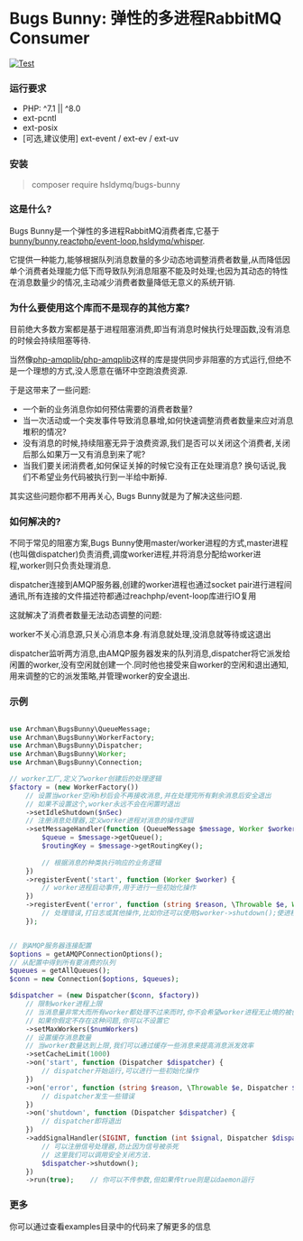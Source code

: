 # Bugs Bunny: 弹性的多进程RabbitMQ Consumer
[![Test](https://github.com/hsldymq/bugs-bunny/actions/workflows/test.yml/badge.svg)](https://github.com/hsldymq/bugs-bunny/actions/workflows/test.yml/badge.svg)

### 运行要求
* PHP: ^7.1 || ^8.0
* ext-pcntl
* ext-posix
* [可选,建议使用] ext-event / ext-ev / ext-uv

### 安装
> composer require hsldymq/bugs-bunny

### 这是什么?
Bugs Bunny是一个弹性的多进程RabbitMQ消费者库,它基于[bunny/bunny](https://github.com/jakubkulhan/bunny),[reactphp/event-loop](https://github.com/reactphp/event-loop),[hsldymq/whisper](https://github.com/hsldymq/whisper).

它提供一种能力,能够根据队列消息数量的多少动态地调整消费者数量,从而降低因单个消费者处理能力低下而导致队列消息阻塞不能及时处理;也因为其动态的特性在消息数量少的情况,主动减少消费者数量降低无意义的系统开销.

### 为什么要使用这个库而不是现存的其他方案?
目前绝大多数方案都是基于进程阻塞消费,即当有消息时候执行处理函数,没有消息的时候会持续阻塞等待.

当然像[php-amqplib/php-amqplib](https://github.com/php-amqplib/php-amqplib)这样的库是提供同步非阻塞的方式运行,但绝不是一个理想的方式,没人愿意在循环中空跑浪费资源.

于是这带来了一些问题:

* 一个新的业务消息你如何预估需要的消费者数量?
* 当一次活动或一个突发事件导致消息暴增,如何快速调整消费者数量来应对消息堆积的情况?
* 没有消息的时候,持续阻塞无异于浪费资源,我们是否可以关闭这个消费者,关闭后那么如果万一又有消息到来了呢?
* 当我们要关闭消费者,如何保证关掉的时候它没有正在处理消息? 换句话说,我们不希望业务代码被执行到一半给中断掉.

其实这些问题你都不用再关心, Bugs Bunny就是为了解决这些问题.

### 如何解决的?
不同于常见的阻塞方案,Bugs Bunny使用master/worker进程的方式,master进程(也叫做dispatcher)负责消费,调度worker进程,并将消息分配给worker进程,worker则只负责处理消息.

dispatcher连接到AMQP服务器,创建的worker进程也通过socket pair进行进程间通讯,所有连接的文件描述符都通过reachphp/event-loop库进行IO复用

这就解决了消费者数量无法动态调整的问题:

worker不关心消息源,只关心消息本身.有消息就处理,没消息就等待或这退出

dispatcher监听两方消息,由AMQP服务器发来的队列消息,dispatcher将它派发给闲置的worker,没有空闲就创建一个.同时他也接受来自worker的空闲和退出通知,用来调整的它的派发策略,并管理worker的安全退出.

### 示例
```php

use Archman\BugsBunny\QueueMessage;
use Archman\BugsBunny\WorkerFactory;
use Archman\BugsBunny\Dispatcher;
use Archman\BugsBunny\Worker;
use Archman\BugsBunny\Connection;

// worker工厂,定义了worker创建后的处理逻辑
$factory = (new WorkerFactory())
    // 设置当worker空闲n秒后会不再接收消息,并在处理完所有剩余消息后安全退出
    // 如果不设置这个,worker永远不会在闲置时退出
    ->setIdleShutdown($nSec)
    // 注册消息处理器,定义worker进程对消息的操作逻辑
    ->setMessageHandler(function (QueueMessage $message, Worker $worker) {
        $queue = $message->getQueue();
        $routingKey = $message->getRoutingKey();
        
        // 根据消息的种类执行响应的业务逻辑
    })
    ->registerEvent('start', function (Worker $worker) {
        // worker进程启动事件,用于进行一些初始化操作
    })
    ->registerEvent('error', function (string $reason, \Throwable $e, Worker $worker) {
        // 处理错误,打日志或其他操作,比如你还可以使用$worker->shutdown();使进程安全退出
    });


// 到AMQP服务器连接配置
$options = getAMQPConnectionOptions(); 
// 从配置中得到所有要消费的队列
$queues = getAllQueues();
$conn = new Connection($options, $queues);

$dispatcher = (new Dispatcher($conn, $factory))
    // 限制worker进程上限
    // 当消息量非常大而所有worker都处理不过来而时,你不会希望worker进程无止境的被创建的
    // 如果你假定不存在这种问题,你可以不设置它
    ->setMaxWorkers($numWorkers)
    // 设置缓存消息数量
    // 当worker数量达到上限,我们可以通过缓存一些消息来提高消息派发效率
    ->setCacheLimit(1000)
    ->on('start', function (Dispatcher $dispatcher) {
        // dispatcher开始运行,可以进行一些初始化操作
    })
    ->on('error', function (string $reason, \Throwable $e, Dispatcher $dispatcher) {
        // dispatcher发生一些错误
    })
    ->on('shutdown', function (Dispatcher $dispatcher) {
        // dispatcher即将退出
    })
    ->addSignalHandler(SIGINT, function (int $signal, Dispatcher $dispatcher) {
        // 可以注册信号处理器,防止因为信号被杀死
        // 这里我们可以调用安全关闭方法.
        $dispatcher->shutdown();
    })
    ->run(true);    // 你可以不传参数,但如果传true则是以daemon运行
```

### 更多
你可以通过查看examples目录中的代码来了解更多的信息
